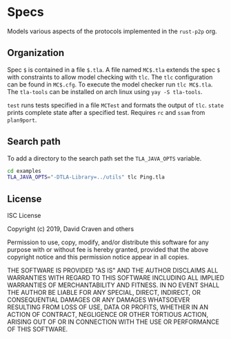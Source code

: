 # Specs
Models various aspects of the protocols implemented in the `rust-p2p` org.

## Organization
Spec `$` is contained in a file `$.tla`. A file named `MC$.tla` extends
the spec `$` with constraints to allow model checking with `tlc`. The `tlc`
configuration can be found in `MC$.cfg`. To execute the model checker run
`tlc MC$.tla`. The `tla-tools` can be installed on arch linux using
`yay -S tla-tools`.

`test` runs tests specified in a file `MCTest` and formats the output of `tlc`.
`state` prints complete state after a specified test. Requires `rc` and `ssam` from `plan9port`.

## Search path
To add a directory to the search path set the `TLA_JAVA_OPTS` variable.

```sh
cd examples
TLA_JAVA_OPTS="-DTLA-Library=../utils" tlc Ping.tla
```

## License
ISC License

Copyright (c) 2019, David Craven and others

Permission to use, copy, modify, and/or distribute this software for any
purpose with or without fee is hereby granted, provided that the above
copyright notice and this permission notice appear in all copies.

THE SOFTWARE IS PROVIDED "AS IS" AND THE AUTHOR DISCLAIMS ALL WARRANTIES WITH
REGARD TO THIS SOFTWARE INCLUDING ALL IMPLIED WARRANTIES OF MERCHANTABILITY
AND FITNESS. IN NO EVENT SHALL THE AUTHOR BE LIABLE FOR ANY SPECIAL, DIRECT,
INDIRECT, OR CONSEQUENTIAL DAMAGES OR ANY DAMAGES WHATSOEVER RESULTING FROM
LOSS OF USE, DATA OR PROFITS, WHETHER IN AN ACTION OF CONTRACT, NEGLIGENCE
OR OTHER TORTIOUS ACTION, ARISING OUT OF OR IN CONNECTION WITH THE USE OR
PERFORMANCE OF THIS SOFTWARE.
